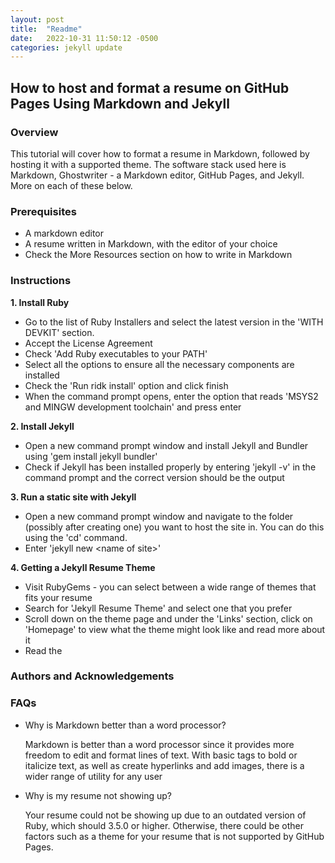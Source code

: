 ```yaml
---
layout: post
title:  "Readme"
date:   2022-10-31 11:50:12 -0500
categories: jekyll update
---
```

## How to host and format a resume on GitHub Pages Using Markdown and Jekyll



### Overview
This tutorial will cover how to format a resume in Markdown, followed by hosting it with a supported theme. The software stack used here is Markdown, Ghostwriter - a Markdown editor, GitHub Pages, and Jekyll. More on each of these below.


### Prerequisites
* A markdown editor
* A resume written in Markdown, with the editor of your choice
* Check the More Resources section on how to write in Markdown



### Instructions
**1. Install Ruby**
* Go to the list of Ruby Installers and select the latest version in the 'WITH DEVKIT' section.
* Accept the License Agreement
* Check 'Add Ruby executables to your PATH'
* Select all the options to ensure all the necessary components are installed
* Check the 'Run ridk install' option and click finish
* When the command prompt opens, enter the option that reads 'MSYS2 and MINGW development toolchain' and press enter

**2. Install Jekyll**
* Open a new command prompt window and install Jekyll and Bundler using 'gem install jekyll bundler'
* Check if Jekyll has been installed properly by entering 'jekyll -v' in the command prompt and the correct version should be the output

**3. Run a static site with Jekyll**
* Open a new command prompt window and navigate to the folder (possibly after creating one) you want to host the site in. You can do this using the 'cd' command.
* Enter 'jekyll new \<name of site>'

**4. Getting a Jekyll Resume Theme**
* Visit RubyGems - you can select between a wide range of themes that fits your resume
* Search for 'Jekyll Resume Theme' and select one that you prefer
* Scroll down on the theme page and under the 'Links' section, click on 'Homepage' to view what the theme might look like and read more about it
* Read the 


### Authors and Acknowledgements



### FAQs
* Why is Markdown better than a word processor?

	Markdown is better than a word processor since it provides more freedom to edit and format lines of text. With basic tags to bold or italicize text, as well as create hyperlinks and add images, there is a wider range of utility for any user

* Why is my resume not showing up?

	Your resume could not be showing up due to an outdated version of Ruby, which should 3.5.0 or higher. Otherwise, there could be other factors such as a theme for your resume that is not supported by GitHub Pages.
